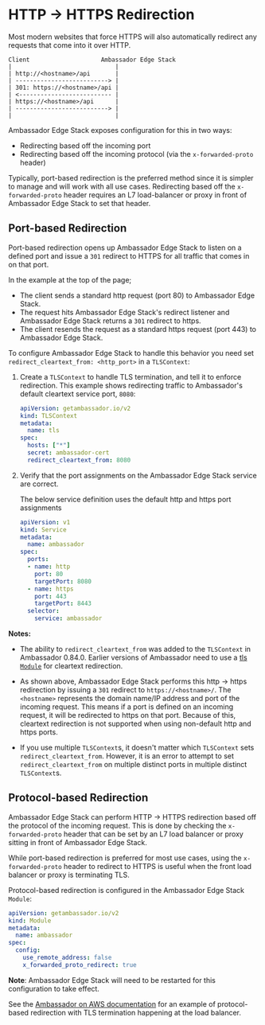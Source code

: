 # HTTP -> HTTPS Redirection

Most modern websites that force HTTPS will also automatically redirect any requests that come into it over HTTP.

```
Client                    Ambassador Edge Stack
|                             |
| http://<hostname>/api       |
| --------------------------> |
| 301: https://<hostname>/api |
| <-------------------------- |
| https://<hostname>/api      |
| --------------------------> |
|                             |
```

Ambassador Edge Stack exposes configuration for this in two ways:

- Redirecting based off the incoming port
- Redirecting based off the incoming protocol (via the `x-forwarded-proto` header)

Typically, port-based redirection is the preferred method since it is simpler to manage and will work with all use cases. Redirecting based off the `x-forwarded-proto` header requires an L7 load-balancer or proxy in front of Ambassador Edge Stack to set that header.

## Port-based Redirection

Port-based redirection opens up Ambassador Edge Stack to listen on a defined port and issue a `301` redirect to HTTPS for all traffic that comes in on that port.

In the example at the top of the page;

- The client sends a standard http request (port 80) to Ambassador Edge Stack.
- The request hits Ambassador Edge Stack's redirect listener and Ambassador Edge Stack returns a `301` redirect to https.
- The client resends the request as a standard https request (port 443) to Ambassador Edge Stack.

To configure Ambassador Edge Stack to handle this behavior you need set `redirect_cleartext_from: <http_port>` in a `TLSContext`:

1. Create a `TLSContext` to handle TLS termination, and tell it to enforce redirection. This example shows redirecting traffic to Ambassador's default cleartext service port, `8080`: 

    ```yaml
    apiVersion: getambassador.io/v2
    kind: TLSContext
    metadata:
      name: tls
    spec:
      hosts: ["*"]
      secret: ambassador-cert
      redirect_cleartext_from: 8080
    ```

2. Verify that the port assignments on the Ambassador Edge Stack service are correct.

    The below service definition uses the default http and https port assignments

    ```yaml
    apiVersion: v1
    kind: Service
    metadata:
      name: ambassador
    spec:
      ports:
      - name: http
        port: 80
        targetPort: 8080
      - name: https
        port: 443
        targetPort: 8443
      selector:
        service: ambassador
    ```

**Notes:**

- The ability to `redirect_cleartext_from` was added to the `TLSContext` in Ambassador 0.84.0. Earlier versions of Ambassador need to use a [tls `Module`](/reference/core/tls/#tls-module) for cleartext redirection.

- As shown above, Ambassador Edge Stack performs this http -> https redirection by issuing a `301` redirect to `https://<hostname>/`. The `<hostname>` represents the domain name/IP address and port of the incoming request. This means if a port is defined on an incoming request, it will be redirected to https on that port. Because of this, cleartext redirection is not supported when using non-default http and https ports.

- If you use multiple `TLSContext`s, it doesn't matter which `TLSContext` sets `redirect_cleartext_from`. However, it is an error to attempt to set `redirect_cleartext_from` on multiple distinct ports in multiple distinct `TLSContext`s.

## Protocol-based Redirection

Ambassador Edge Stack can perform HTTP -> HTTPS redirection based off the protocol of the incoming request. This is done by checking the `x-forwarded-proto` header that can be set by an L7 load balancer or proxy sitting in front of Ambassador Edge Stack.

While port-based redirection is preferred for most use cases, using the `x-forwarded-proto` header to redirect to HTTPS is useful when the front load balancer or proxy is terminating TLS.

Protocol-based redirection is configured in the Ambassador Edge Stack `Module`:

```yaml
apiVersion: getambassador.io/v2
kind: Module
metadata:
  name: ambassador
spec:
  config:
    use_remote_address: false
    x_forwarded_proto_redirect: true
```

**Note**: Ambassador Edge Stack will need to be restarted for this configuration to take effect.

See the [Ambassador on AWS documentation](/reference/ambassador-with-aws#l7-load-balancer) for an example of protocol-based redirection with TLS termination happening at the load balancer.
